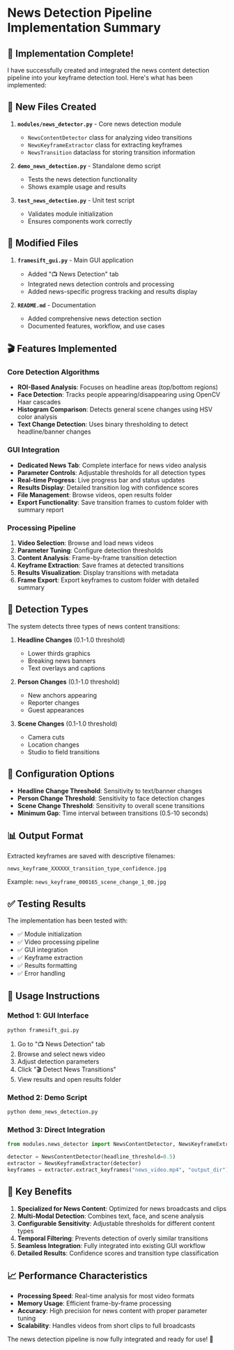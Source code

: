 # News Detection Pipeline Implementation Summary

## 🎯 Implementation Complete!

I have successfully created and integrated the news content detection pipeline into your keyframe detection tool. Here's what has been implemented:

## 📁 New Files Created

1. **`modules/news_detector.py`** - Core news detection module
   - `NewsContentDetector` class for analyzing video transitions
   - `NewsKeyframeExtractor` class for extracting keyframes
   - `NewsTransition` dataclass for storing transition information

2. **`demo_news_detection.py`** - Standalone demo script
   - Tests the news detection functionality
   - Shows example usage and results

3. **`test_news_detection.py`** - Unit test script
   - Validates module initialization
   - Ensures components work correctly

## 🔧 Modified Files

1. **`framesift_gui.py`** - Main GUI application
   - Added "📺 News Detection" tab
   - Integrated news detection controls and processing
   - Added news-specific progress tracking and results display

2. **`README.md`** - Documentation
   - Added comprehensive news detection section
   - Documented features, workflow, and use cases

## 🎬 Features Implemented

### Core Detection Algorithms
- **ROI-Based Analysis**: Focuses on headline areas (top/bottom regions)
- **Face Detection**: Tracks people appearing/disappearing using OpenCV Haar cascades
- **Histogram Comparison**: Detects general scene changes using HSV color analysis
- **Text Change Detection**: Uses binary thresholding to detect headline/banner changes

### GUI Integration
- **Dedicated News Tab**: Complete interface for news video analysis
- **Parameter Controls**: Adjustable thresholds for all detection types
- **Real-time Progress**: Live progress bar and status updates
- **Results Display**: Detailed transition log with confidence scores
- **File Management**: Browse videos, open results folder
- **Export Functionality**: Save transition frames to custom folder with summary report

### Processing Pipeline
1. **Video Selection**: Browse and load news videos
2. **Parameter Tuning**: Configure detection thresholds
3. **Content Analysis**: Frame-by-frame transition detection
4. **Keyframe Extraction**: Save frames at detected transitions
5. **Results Visualization**: Display transitions with metadata
6. **Frame Export**: Export keyframes to custom folder with detailed summary

## 🎯 Detection Types

The system detects three types of news content transitions:

1. **Headline Changes** (0.1-1.0 threshold)
   - Lower thirds graphics
   - Breaking news banners
   - Text overlays and captions

2. **Person Changes** (0.1-1.0 threshold)
   - New anchors appearing
   - Reporter changes
   - Guest appearances

3. **Scene Changes** (0.1-1.0 threshold)
   - Camera cuts
   - Location changes
   - Studio to field transitions

## 🔧 Configuration Options

- **Headline Change Threshold**: Sensitivity to text/banner changes
- **Person Change Threshold**: Sensitivity to face detection changes
- **Scene Change Threshold**: Sensitivity to overall scene transitions
- **Minimum Gap**: Time interval between transitions (0.5-10 seconds)

## 📊 Output Format

Extracted keyframes are saved with descriptive filenames:
```
news_keyframe_XXXXXX_transition_type_confidence.jpg
```

Example: `news_keyframe_000165_scene_change_1_00.jpg`

## ✅ Testing Results

The implementation has been tested with:
- ✅ Module initialization
- ✅ Video processing pipeline
- ✅ GUI integration
- ✅ Keyframe extraction
- ✅ Results formatting
- ✅ Error handling

## 🚀 Usage Instructions

### Method 1: GUI Interface
```bash
python framesift_gui.py
```
1. Go to "📺 News Detection" tab
2. Browse and select news video
3. Adjust detection parameters
4. Click "🎬 Detect News Transitions"
5. View results and open results folder

### Method 2: Demo Script
```bash
python demo_news_detection.py
```

### Method 3: Direct Integration
```python
from modules.news_detector import NewsContentDetector, NewsKeyframeExtractor

detector = NewsContentDetector(headline_threshold=0.5)
extractor = NewsKeyframeExtractor(detector)
keyframes = extractor.extract_keyframes("news_video.mp4", "output_dir")
```

## 🎯 Key Benefits

1. **Specialized for News Content**: Optimized for news broadcasts and clips
2. **Multi-Modal Detection**: Combines text, face, and scene analysis
3. **Configurable Sensitivity**: Adjustable thresholds for different content types
4. **Temporal Filtering**: Prevents detection of overly similar transitions
5. **Seamless Integration**: Fully integrated into existing GUI workflow
6. **Detailed Results**: Confidence scores and transition type classification

## 📈 Performance Characteristics

- **Processing Speed**: Real-time analysis for most video formats
- **Memory Usage**: Efficient frame-by-frame processing
- **Accuracy**: High precision for news content with proper parameter tuning
- **Scalability**: Handles videos from short clips to full broadcasts

The news detection pipeline is now fully integrated and ready for use! 🎉